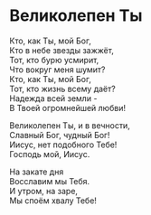 # Великолепен Ты
Кто, как Ты, мой Бог,  
Кто в небе звезды зажжёт,  
Тот, кто бурю усмирит,  
Что вокруг меня шумит?  
Кто, как Ты, мой Бог,  
Тот, кто жизнь всему даёт?  
Надежда всей земли -  
В Твоей огромнейшей любви!  
  
Великолепен Ты, и в вечности,  
Славный Бог, чудный Бог!  
Иисус, нет подобного Тебе!  
Господь мой, Иисус.  
  
На закате дня  
Восславим мы Тебя.  
И утром, на заре,  
Мы споём хвалу Тебе!
